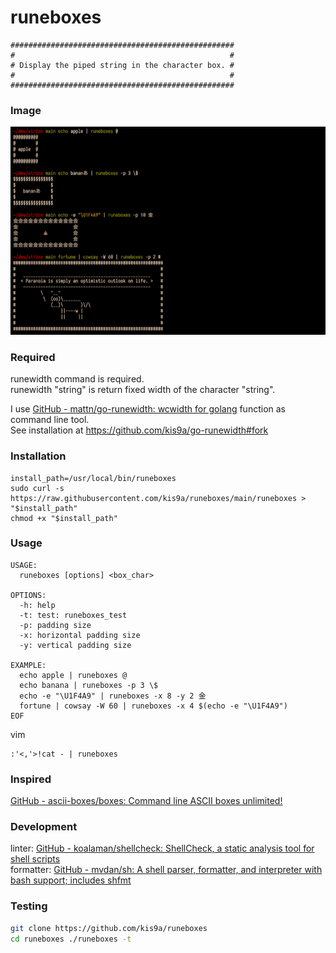 # runeboxes

```
##################################################
#                                                #
# Display the piped string in the character box. #
#                                                #
##################################################
```

### Image

![runeboxes command image](./image.png)

### Required

runewidth command is required.  
runewidth "string" is return fixed width of the character "string".

I use [GitHub - mattn/go-runewidth: wcwidth for golang](https://github.com/mattn/go-runewidth) function as command line tool.  
See installation at <https://github.com/kis9a/go-runewidth#fork>

### Installation

```
install_path=/usr/local/bin/runeboxes
sudo curl -s https://raw.githubusercontent.com/kis9a/runeboxes/main/runeboxes > "$install_path"
chmod +x "$install_path"
```

### Usage

```
USAGE:
  runeboxes [options] <box_char>

OPTIONS:
  -h: help
  -t: test: runeboxes_test
  -p: padding size
  -x: horizontal padding size
  -y: vertical padding size

EXAMPLE:
  echo apple | runeboxes @
  echo banana | runeboxes -p 3 \$
  echo -e "\U1F4A9" | runeboxes -x 8 -y 2 金
  fortune | cowsay -W 60 | runeboxes -x 4 $(echo -e "\U1F4A9")
EOF
```

vim

```
:'<,'>!cat - | runeboxes
```

### Inspired

[GitHub - ascii-boxes/boxes: Command line ASCII boxes unlimited!](https://github.com/ascii-boxes/boxes)

### Development

linter: [GitHub - koalaman/shellcheck: ShellCheck, a static analysis tool for shell scripts](https://github.com/koalaman/shellcheck)  
formatter: [GitHub - mvdan/sh: A shell parser, formatter, and interpreter with bash support; includes shfmt](https://github.com/mvdan/sh)

### Testing

```bash
git clone https://github.com/kis9a/runeboxes
cd runeboxes ./runeboxes -t
```
